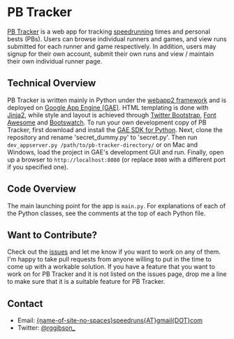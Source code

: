 PB Tracker
==========

[PB Tracker](http://pb-tracker.appspot.com) is a web app for tracking [speedrunning](http://en.wikipedia.org/wiki/Speedrun) times and personal bests (PBs).  Users can browse individual runners and games, and view runs submitted for each runner and game respectively.  In addition, users may signup for their own account, submit their own runs and view / maintain their own individual runner page.

Technical Overview
------------------

PB Tracker is written mainly in Python under the [webapp2 framework](http://webapp-improved.appspot.com/) and is deployed on [Google App Engine (GAE)](https://developers.google.com/appengine/).  HTML templating is done with [Jinja2](http://jinja.pocoo.org/), while style and layout is achieved through [Twitter Bootstrap](http://getbootstrap.com/), [Font Awesome](http://fortawesome.github.io/Font-Awesome/whats-new/) and [Bootswatch](http://bootswatch.com/).  To run your own development copy of PB Tracker, first download and install the [GAE SDK for Python](https://developers.google.com/appengine/downloads#Google_App_Engine_SDK_for_Python).  Next, clone the repository and rename 'secret_dummy.py' to 'secret.py'.  Then run `dev_appserver.py /path/to/pb-tracker-directory/` or on Mac and Windows, load the project in GAE's development GUI and run.  Finally, open up a browser to `http://localhost:8080` (or replace `8080` with a different port if you specified one).

Code Overview
-------------

The main launching point for the app is `main.py`.  For explanations of each of the Python classes, see the comments at the top of each Python file.

Want to Contribute?
-------------------

Check out the [issues](https://github.com/rggibson/pb-tracker/issues?direction=asc&sort=created&state=open) and let me know if you want to work on any of them.  I'm happy to take pull requests from anyone willing to put in the time to come up with a workable solution.  If you have a feature that you want to work on for PB Tracker and it is not listed on the issues page, drop me a line to make sure that it is a suitable feature for PB Tracker.

Contact
-------

 * Email: [{name-of-site-no-spaces}speedruns{AT}gmail{DOT}com](mailto:<name-of-site-no-spaces>speedruns<AT>gmail<DOT>com)
 * Twitter: [@rggibson_](https://twitter.com/rggibson_)

